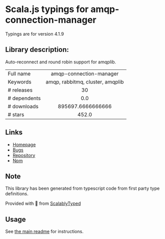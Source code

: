 
# Scala.js typings for amqp-connection-manager

Typings are for version 4.1.9

## Library description:
Auto-reconnect and round robin support for amqplib.

|                    |                 |
| ------------------ | :-------------: |
| Full name          | amqp-connection-manager |
| Keywords           | amqp, rabbitmq, cluster, amqplib |
| # releases         | 30 |
| # dependents       | 0.0 |
| # downloads        | 895697.6666666666 |
| # stars            | 452.0 |

## Links
- [Homepage](https://github.com/jwalton/node-amqp-connection-manager)
- [Bugs](https://github.com/jwalton/node-amqp-connection-manager/issues)
- [Repository](https://github.com/jwalton/node-amqp-connection-manager)
- [Npm](https://www.npmjs.com/package/amqp-connection-manager)
    


## Note
This library has been generated from typescript code from first party type definitions.

Provided with :purple_heart: from [ScalablyTyped](https://github.com/oyvindberg/ScalablyTyped)

## Usage
See [the main readme](../../readme.md) for instructions.


